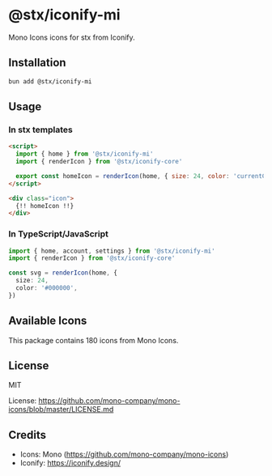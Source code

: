 # @stx/iconify-mi

Mono Icons icons for stx from Iconify.

## Installation

```bash
bun add @stx/iconify-mi
```

## Usage

### In stx templates

```html
<script>
  import { home } from '@stx/iconify-mi'
  import { renderIcon } from '@stx/iconify-core'

  export const homeIcon = renderIcon(home, { size: 24, color: 'currentColor' })
</script>

<div class="icon">
  {!! homeIcon !!}
</div>
```

### In TypeScript/JavaScript

```typescript
import { home, account, settings } from '@stx/iconify-mi'
import { renderIcon } from '@stx/iconify-core'

const svg = renderIcon(home, {
  size: 24,
  color: '#000000',
})
```

## Available Icons

This package contains 180 icons from Mono Icons.

## License

MIT

License: https://github.com/mono-company/mono-icons/blob/master/LICENSE.md

## Credits

- Icons: Mono (https://github.com/mono-company/mono-icons)
- Iconify: https://iconify.design/

